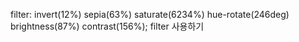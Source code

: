filter: invert(12%) sepia(63%) saturate(6234%) hue-rotate(246deg) brightness(87%) contrast(156%);
filter 사용하기

